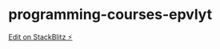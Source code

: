 # programming-courses-epvlyt

[Edit on StackBlitz ⚡️](https://stackblitz.com/edit/programming-courses-epvlyt)